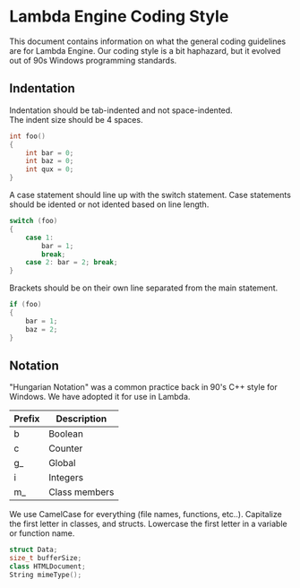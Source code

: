 # Lambda Engine Coding Style
This document contains information on what the general coding guidelines are for Lambda Engine. Our coding style is a bit haphazard,
but it evolved out of 90s Windows programming standards.
## Indentation
Indentation should be tab-indented and not space-indented.
<br>
The indent size should be 4 spaces.
```cpp
int foo() 
{
	int bar = 0;
	int baz = 0;
	int qux = 0;
}
```
A case statement should line up with the switch statement. Case statements should be idented or not idented based on line length.
```cpp
switch (foo)
{
	case 1:
		bar = 1;
		break;
	case 2: bar = 2; break;
}
```
Brackets should be on their own line separated from the main statement.
```cpp
if (foo)
{
	bar = 1;
	baz = 2;
}
```

## Notation
"Hungarian Notation" was a common practice back in 90's C++ style for Windows. We have adopted it for use in Lambda.

| Prefix | Description   |
|--------|---------------|
| b      | Boolean       |
| c      | Counter       |
| g_     | Global        |
| i      | Integers      |
| m_     | Class members |

We use CamelCase for everything (file names, functions, etc..). Capitalize the first letter in classes, and structs. Lowercase the first letter in a variable or function name.
```cpp
struct Data;
size_t bufferSize;
class HTMLDocument;
String mimeType();
```
